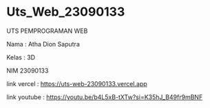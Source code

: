 # Uts_Web_23090133

UTS PEMPROGRAMAN WEB


Nama : Atha Dion Saputra

Kelas : 3D

NIM 23090133



link vercel : https://uts-web-23090133.vercel.app

link youtube : https://youtu.be/b4L5xB-tXTw?si=K35hJ_B49fr9mBNF
